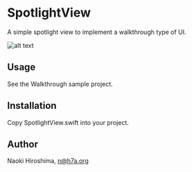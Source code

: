 # SpotlightView

A simple spotlight view to implement a walkthrough type of UI.

![alt text](https://github.com/nh7a/SpotlightView/blob/master/Sample/walkthrough.gif "Walkthrough sample")

## Usage

See the Walkthrough sample project.

## Installation

Copy SpotlightView.swift into your project.

## Author

Naoki Hiroshima, n@h7a.org
